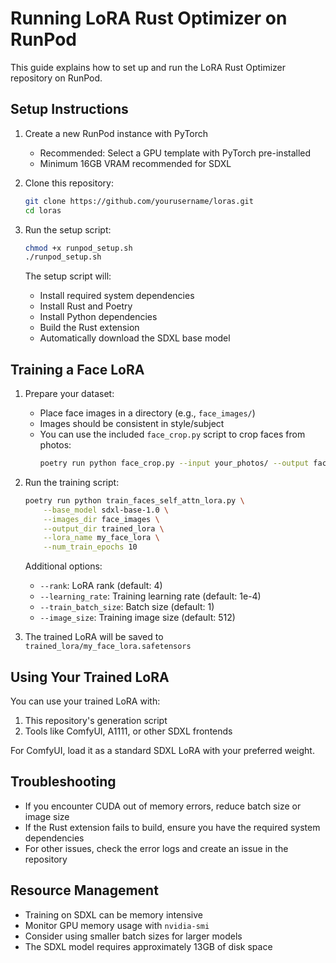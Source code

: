 # Running LoRA Rust Optimizer on RunPod

This guide explains how to set up and run the LoRA Rust Optimizer repository on RunPod.

## Setup Instructions

1. Create a new RunPod instance with PyTorch
   - Recommended: Select a GPU template with PyTorch pre-installed
   - Minimum 16GB VRAM recommended for SDXL

2. Clone this repository:
   ```bash
   git clone https://github.com/yourusername/loras.git
   cd loras
   ```

3. Run the setup script:
   ```bash
   chmod +x runpod_setup.sh
   ./runpod_setup.sh
   ```
   
   The setup script will:
   - Install required system dependencies
   - Install Rust and Poetry
   - Install Python dependencies
   - Build the Rust extension
   - Automatically download the SDXL base model

## Training a Face LoRA

1. Prepare your dataset:
   - Place face images in a directory (e.g., `face_images/`)
   - Images should be consistent in style/subject
   - You can use the included `face_crop.py` script to crop faces from photos:
     ```bash
     poetry run python face_crop.py --input your_photos/ --output face_images/
     ```

2. Run the training script:
   ```bash
   poetry run python train_faces_self_attn_lora.py \
       --base_model sdxl-base-1.0 \
       --images_dir face_images \
       --output_dir trained_lora \
       --lora_name my_face_lora \
       --num_train_epochs 10
   ```

   Additional options:
   - `--rank`: LoRA rank (default: 4)
   - `--learning_rate`: Training learning rate (default: 1e-4)
   - `--train_batch_size`: Batch size (default: 1)
   - `--image_size`: Training image size (default: 512)

3. The trained LoRA will be saved to `trained_lora/my_face_lora.safetensors`

## Using Your Trained LoRA

You can use your trained LoRA with:

1. This repository's generation script
2. Tools like ComfyUI, A1111, or other SDXL frontends

For ComfyUI, load it as a standard SDXL LoRA with your preferred weight.

## Troubleshooting

- If you encounter CUDA out of memory errors, reduce batch size or image size
- If the Rust extension fails to build, ensure you have the required system dependencies
- For other issues, check the error logs and create an issue in the repository

## Resource Management

- Training on SDXL can be memory intensive
- Monitor GPU memory usage with `nvidia-smi`
- Consider using smaller batch sizes for larger models
- The SDXL model requires approximately 13GB of disk space 